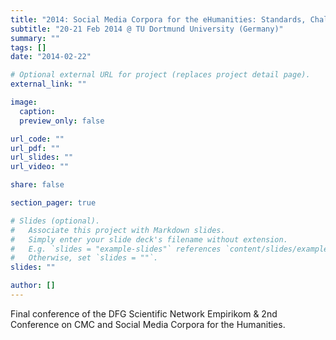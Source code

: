 ```yaml
---
title: "2014: Social Media Corpora for the eHumanities: Standards, Challenges, and Perspectives"
subtitle: "20-21 Feb 2014 @ TU Dortmund University (Germany)"
summary: ""
tags: []
date: "2014-02-22"

# Optional external URL for project (replaces project detail page).
external_link: ""

image:
  caption:
  preview_only: false

url_code: ""
url_pdf: ""
url_slides: ""
url_video: ""

share: false

section_pager: true

# Slides (optional).
#   Associate this project with Markdown slides.
#   Simply enter your slide deck's filename without extension.
#   E.g. `slides = "example-slides"` references `content/slides/example-slides.md`.
#   Otherwise, set `slides = ""`.
slides: ""

author: []
---
```


Final conference of the DFG Scientific Network Empirikom & 2nd Conference on CMC and Social Media Corpora for the Humanities.
